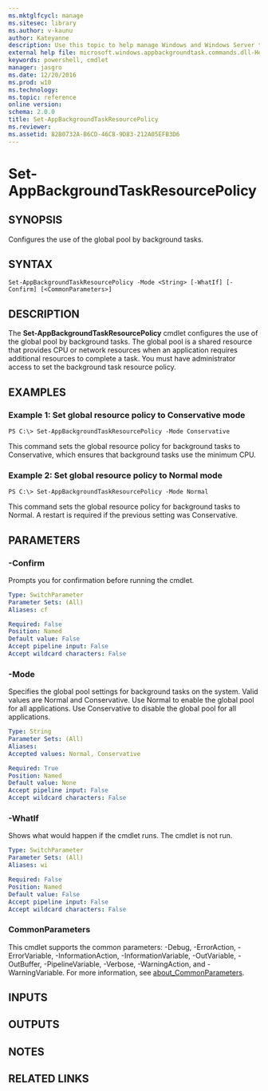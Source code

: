```yaml
---
ms.mktglfcycl: manage
ms.sitesec: library
ms.author: v-kaunu
author: Kateyanne
description: Use this topic to help manage Windows and Windows Server technologies with Windows PowerShell.
external help file: microsoft.windows.appbackgroundtask.commands.dll-Help.xml
keywords: powershell, cmdlet
manager: jasgro
ms.date: 12/20/2016
ms.prod: w10
ms.technology: 
ms.topic: reference
online version: 
schema: 2.0.0
title: Set-AppBackgroundTaskResourcePolicy
ms.reviewer:
ms.assetid: 82B0732A-B6CD-46C8-9D83-212A05EFB3D6
---
```


# Set-AppBackgroundTaskResourcePolicy

## SYNOPSIS
Configures the use of the global pool by background tasks.

## SYNTAX

```
Set-AppBackgroundTaskResourcePolicy -Mode <String> [-WhatIf] [-Confirm] [<CommonParameters>]
```

## DESCRIPTION
The **Set-AppBackgroundTaskResourcePolicy** cmdlet configures the use of the global pool by background tasks.
The global pool is a shared resource that provides CPU or network resources when an application requires additional resources to complete a task.
You must have administrator access to set the background task resource policy.

## EXAMPLES

### Example 1: Set global resource policy to Conservative mode
```
PS C:\> Set-AppBackgroundTaskResourcePolicy -Mode Conservative
```

This command sets the global resource policy for background tasks to Conservative, which ensures that background tasks use the minimum CPU.

### Example 2: Set global resource policy to Normal mode
```
PS C:\> Set-AppBackgroundTaskResourcePolicy -Mode Normal
```

This command sets the global resource policy for background tasks to Normal.
A restart is required if the previous setting was Conservative.

## PARAMETERS

### -Confirm
Prompts you for confirmation before running the cmdlet.

```yaml
Type: SwitchParameter
Parameter Sets: (All)
Aliases: cf

Required: False
Position: Named
Default value: False
Accept pipeline input: False
Accept wildcard characters: False
```

### -Mode
Specifies the global pool settings for background tasks on the system.
Valid values are Normal and Conservative.
Use Normal to enable the global pool for all applications.
Use Conservative to disable the global pool for all applications.

```yaml
Type: String
Parameter Sets: (All)
Aliases: 
Accepted values: Normal, Conservative

Required: True
Position: Named
Default value: None
Accept pipeline input: False
Accept wildcard characters: False
```

### -WhatIf
Shows what would happen if the cmdlet runs.
The cmdlet is not run.

```yaml
Type: SwitchParameter
Parameter Sets: (All)
Aliases: wi

Required: False
Position: Named
Default value: False
Accept pipeline input: False
Accept wildcard characters: False
```

### CommonParameters
This cmdlet supports the common parameters: -Debug, -ErrorAction, -ErrorVariable, -InformationAction, -InformationVariable, -OutVariable, -OutBuffer, -PipelineVariable, -Verbose, -WarningAction, and -WarningVariable. For more information, see [about_CommonParameters](http://go.microsoft.com/fwlink/?LinkID=113216).

## INPUTS

## OUTPUTS

## NOTES

## RELATED LINKS

